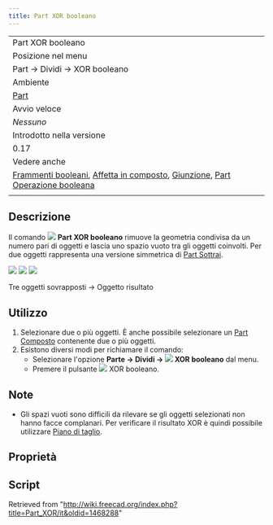 ```yaml
---
title: Part XOR booleano
---
```


|                                                                                                                                                                                                                                                                      |
| -------------------------------------------------------------------------------------------------------------------------------------------------------------------------------------------------------------------------------------------------------------------- |
| Part XOR booleano                                                                                                                                                                                                                                                    |
| Posizione nel menu                                                                                                                                                                                                                                                   |
| Part → Dividi → XOR booleano                                                                                                                                                                                                                                         |
| Ambiente                                                                                                                                                                                                                                                             |
| [Part](/Part_Workbench/it "Part Workbench/it")                                                                                                                                                                                                                       |
| Avvio veloce                                                                                                                                                                                                                                                         |
| _Nessuno_                                                                                                                                                                                                                                                            |
| Introdotto nella versione                                                                                                                                                                                                                                            |
| 0.17                                                                                                                                                                                                                                                                 |
| Vedere anche                                                                                                                                                                                                                                                         |
| [Frammenti booleani](/Part_BooleanFragments/it "Part BooleanFragments/it"), [Affetta in composto](/Part_Slice/it "Part Slice/it"), [Giunzione](/Part_CompJoinFeatures/it "Part CompJoinFeatures/it"), [Part Operazione booleana](/Part_Boolean/it "Part Boolean/it") |
|                                                                                                                                                                                                                                                                      |

## Descrizione

Il comando ![](/images/Part_XOR.svg) **Part XOR booleano** rimuove la geometria condivisa da un numero pari di oggetti e lascia uno spazio vuoto tra gli oggetti coinvolti. Per due oggetti rappresenta una versione simmetrica di [Part Sottrai](/Part_Cut/it "Part Cut/it").

![](/images/Part_XOR-01.png) ![](/images/Button_right.svg)
![](/images/Part_XOR-02.png)

Tre oggetti sovrapposti → Oggetto risultato

## Utilizzo

1. Selezionare due o più oggetti. È anche possibile selezionare un [Part Composto](/Part_Compound/it "Part Compound/it") contenente due o più oggetti.
2. Esistono diversi modi per richiamare il comando:
   - Selezionare l'opzione **Parte → Dividi → ![](/images/Part_XOR.svg) XOR booleano** dal menu.
   - Premere il pulsante ![](/images/Part_XOR.svg) XOR booleano.

## Note

- Gli spazi vuoti sono difficili da rilevare se gli oggetti selezionati non hanno facce complanari. Per verificare il risultato XOR è quindi possibile utilizzare [Piano di taglio](/Std_ToggleClipPlane/it "Std ToggleClipPlane/it").

## Proprietà

## Script

Retrieved from "<http://wiki.freecad.org/index.php?title=Part_XOR/it&oldid=1468288>"
